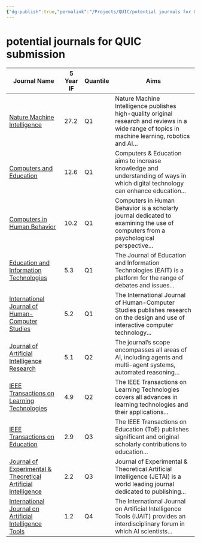```yaml
---
{"dg-publish":true,"permalink":"/Projects/QUIC/potential journals for QUIC submission/","title":"target journals of QUIC","tags":["blog","chatgpt","ai","manuscript"],"created":"2023-10-16","updated":"2023-10-16"}
---
```



# potential journals for QUIC submission

| Journal Name | 5 Year IF | Quantile | Aims |
|---|---|---|---|
| [Nature Machine Intelligence](https://www.nature.com/natmachintell/) | 27.2 | Q1 | Nature Machine Intelligence publishes high-quality original research and reviews in a wide range of topics in machine learning, robotics and AI... |
| [Computers and Education](https://www.sciencedirect.com/journal/computers-and-education) | 12.6 | Q1 | Computers & Education aims to increase knowledge and understanding of ways in which digital technology can enhance education... |
| [Computers in Human Behavior](https://www.sciencedirect.com/journal/computers-in-human-behavior) | 10.2 | Q1 | Computers in Human Behavior is a scholarly journal dedicated to examining the use of computers from a psychological perspective... |
| [Education and Information Technologies](https://www.springer.com/journal/10639) | 5.3 | Q1 | The Journal of Education and Information Technologies (EAIT) is a platform for the range of debates and issues... |
| [International Journal of Human-Computer Studies](https://www.sciencedirect.com/journal/international-journal-of-human-computer-studies) | 5.2 | Q1 | The International Journal of Human-Computer Studies publishes research on the design and use of interactive computer technology... |
| [Journal of Artificial Intelligence Research](https://www.jair.org/index.php/jair/about) | 5.1 | Q2 | The journal’s scope encompasses all areas of AI, including agents and multi-agent systems, automated reasoning... |
| [IEEE Transactions on Learning Technologies](https://ieeexplore.ieee.org/xpl/aboutJournal.jsp?punumber=4620076) | 4.9 | Q2 | The IEEE Transactions on Learning Technologies covers all advances in learning technologies and their applications... |
| [IEEE Transactions on Education](https://ieeexplore.ieee.org/xpl/aboutJournal.jsp?punumber=13) | 2.9 | Q3 | The IEEE Transactions on Education (ToE) publishes significant and original scholarly contributions to education... |
| [Journal of Experimental & Theoretical Artificial Intelligence](https://www.tandfonline.com/journals/teta20) | 2.2 | Q3 | Journal of Experimental & Theoretical Artificial Intelligence (JETAI) is a world leading journal dedicated to publishing... |
| [International Journal on Artificial Intelligence Tools](https://www.worldscientific.com/worldscinet/ijait) | 1.2 | Q4 | The International Journal on Artificial Intelligence Tools (IJAIT) provides an interdisciplinary forum in which AI scientists... |
